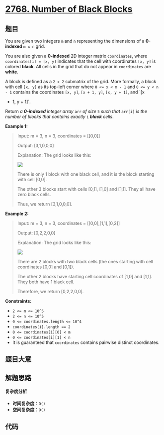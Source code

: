 # [2768. Number of Black Blocks](https://leetcode.com/problems/number-of-black-blocks/)

## 题目

You are given two integers `m` and `n` representing the dimensions of a
**0-indexed** `m x n` grid.

You are also given a **0-indexed** 2D integer matrix `coordinates`, where
`coordinates[i] = [x, y]` indicates that the cell with coordinates `[x, y]` is
colored **black**. All cells in the grid that do not appear in `coordinates`
are **white**.

A block is defined as a `2 x 2` submatrix of the grid. More formally, a block
with cell `[x, y]` as its top-left corner where `0 <= x < m - 1` and `0 <= y <
n - 1` contains the coordinates `[x, y]`, `[x + 1, y]`, `[x, y + 1]`, and `[x

- 1, y + 1]`.

Return _a **0-indexed** integer array_ `arr` _of size_ `5` _such that_
`arr[i]` _is the number of blocks that contains exactly_ `i` _**black**
cells_.

**Example 1:**

> Input: m = 3, n = 3, coordinates = [[0,0]]
>
> Output: [3,1,0,0,0]
>
> Explanation: The grid looks like this:
>
> ![](https://assets.leetcode.com/uploads/2023/06/18/screen-shot-2023-06-18-at-44656-am.png)
>
> There is only 1 block with one black cell, and it is the block starting with cell [0,0].
>
> The other 3 blocks start with cells [0,1], [1,0] and [1,1]. They all have zero black cells.
>
> Thus, we return [3,1,0,0,0].

**Example 2:**

> Input: m = 3, n = 3, coordinates = [[0,0],[1,1],[0,2]]
>
> Output: [0,2,2,0,0]
>
> Explanation: The grid looks like this:
>
> ![](https://assets.leetcode.com/uploads/2023/06/18/screen-shot-2023-06-18-at-45018-am.png)
>
> There are 2 blocks with two black cells (the ones starting with cell coordinates [0,0] and [0,1]).
>
> The other 2 blocks have starting cell coordinates of [1,0] and [1,1]. They both have 1 black cell.
>
> Therefore, we return [0,2,2,0,0].

**Constraints:**

- `2 <= m <= 10^5`
- `2 <= n <= 10^5`
- `0 <= coordinates.length <= 10^4`
- `coordinates[i].length == 2`
- `0 <= coordinates[i][0] < m`
- `0 <= coordinates[i][1] < n`
- It is guaranteed that `coordinates` contains pairwise distinct coordinates.

## 题目大意

## 解题思路

#### 复杂度分析

- **时间复杂度**：`O()`
- **空间复杂度**：`O()`

## 代码

```javascript

```

